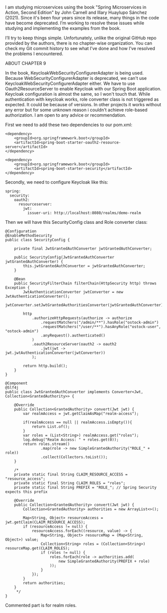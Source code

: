 I am studying microservices using the book "Spring Microservices in Action, Second Edition" by John Carnell and Illary Huaylupo Sánchez (2021). Since it's been four years since its release, many things in the code have become deprecated. I’m working to resolve these issues while studying and implementing the examples from the book.

I’ll try to keep things simple. Unfortunately, unlike the original GitHub repo provided by the authors, there is no chapter-wise organization. You can check my Git commit history to see what I’ve done and how I’ve resolved the problems I encountered.

ABOUT CHAPTER 9

In the book, KeycloakWebSecurityConfigurerAdapter is being used. Because WebSecurityConfigurerAdapter is deprecated, we can't use KeycloakWebSecurityConfigurerAdapter either. We have to use Oauth2ResourceServer to enable Keycloak with our Spring Boot application. Keycloak configuration is almost the same, so I won't touch that.
While authentication with keycloak works, role converter class is not triggered as expected. It could be because of versions. In other projects it works without any error but for some unknown reason i couldn't achieve role-based authorization. I am open to any advice or recommendation.

First we need to add these two dependencies to our pom.xml:
```
<dependency>
    <groupId>org.springframework.boot</groupId>
    <artifactId>spring-boot-starter-oauth2-resource-server</artifactId>
</dependency>

<dependency>
    <groupId>org.springframework.boot</groupId>
    <artifactId>spring-boot-starter-security</artifactId>
</dependency>
```



Secondly, we need to configure Keycloak like this:
```
spring:
  security:
    oauth2:
      resourceserver:
        jwt:
          issuer-uri: http://localhost:8080/realms/demo-realm
```

Then we will have this SecurityConfig class and Role converter class:
```
@Configuration
@EnableMethodSecurity
public class SecurityConfig {

    private final JwtGrantedAuthConverter jwtGrantedAuthConverter;

    public SecurityConfig(JwtGrantedAuthConverter jwtGrantedAuthConverter) {
        this.jwtGrantedAuthConverter = jwtGrantedAuthConverter;
    }

    @Bean
    public SecurityFilterChain filterChain(HttpSecurity http) throws Exception {
        JwtAuthenticationConverter jwtConverter = new JwtAuthenticationConverter();
        jwtConverter.setJwtGrantedAuthoritiesConverter(jwtGrantedAuthConverter);

        http
            .authorizeHttpRequests(authorize -> authorize
                .requestMatchers("/admin/**").hasRole("ostock-admin")
                .requestMatchers("/user/**").hasAnyRole("ostock-user", "ostock-admin")
                .anyRequest().authenticated()
            )
            .oauth2ResourceServer(oauth2 -> oauth2
                .jwt(jwt -> jwt.jwtAuthenticationConverter(jwtConverter))
            );

        return http.build();
    }
}
```
```
@Component
@Slf4j
public class JwtGrantedAuthConverter implements Converter<Jwt, Collection<GrantedAuthority>> {

    @Override
    public Collection<GrantedAuthority> convert(Jwt jwt) {
        var realmAccess = jwt.getClaimAsMap("realm-access");

        if(realmAccess == null || realmAccess.isEmpty()){
            return List.of();
        }
        var roles = (List<String>) realmAccess.get("roles");
        log.debug("Realm Access: " + roles.get(0));
        return roles.stream()
                .map(role -> new SimpleGrantedAuthority("ROLE_" + role))
                .collect(Collectors.toList());
    }

    /*
    private static final String CLAIM_RESOURCE_ACCESS = "resource_access";
    private static final String CLAIM_ROLES = "roles";
    private static final String PREFIX = "ROLE_"; // Spring Security expects this prefix

    @Override
    public Collection<GrantedAuthority> convert(Jwt jwt) {
        Collection<GrantedAuthority> authorities = new ArrayList<>();

        Map<String, Object> resourceAccess = jwt.getClaim(CLAIM_RESOURCE_ACCESS);
        if (resourceAccess != null) {
            resourceAccess.forEach((resource, value) -> {
                Map<String, Object> resourceMap = (Map<String, Object>) value;
                Collection<String> roles = (Collection<String>) resourceMap.get(CLAIM_ROLES);
                if (roles != null) {
                    roles.forEach(role -> authorities.add(
                        new SimpleGrantedAuthority(PREFIX + role)
                    ));
                }
            });
        }
        return authorities;
    }
     */
}
```
Commented part is for realm roles.

